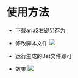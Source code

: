 # 使用方法
- 下载aria2[右键另存为](https://github.com/easonyuen/Maizi-Download/blob/master/aria2.rar)

- 修改脚本文件
![](http://7xwgs3.com1.z0.glb.clouddn.com/%E8%AF%B4%E6%98%8E2.png)


- 运行生成的Bat文件即可


- 效果
![](http://7xwgs3.com1.z0.glb.clouddn.com/%E6%95%88%E6%9E%9C.png)
